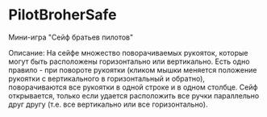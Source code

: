 # PilotBroherSafe
Мини-игра "Сейф братьев пилотов"

Описание:
На сейфе множество поворачиваемых рукояток, которые могут быть расположены горизонтально или вертикально. 
Есть одно правило - при повороте рукоятки (кликом мышки меняется положение рукоятки с вертикального в горизонтальный и обратно), поворачиваются все рукоятки в одной строке и в одном столбце. 
Сейф открывается, только если удается расположить все ручки параллельно друг другу (т.е. все вертикально или все горизонтально). 
